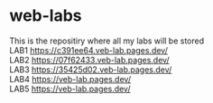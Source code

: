 # web-labs
This is the repositiry where all my labs will be stored <br>
LAB1 https://c391ee64.veb-lab.pages.dev/ <br>
LAB2 https://07f62433.veb-lab.pages.dev/ <br>
LAB3 https://35425d02.veb-lab.pages.dev/ <br>
LAB4 https://veb-lab.pages.dev/ <br>
LAB5 https://veb-lab.pages.dev/ <br>
